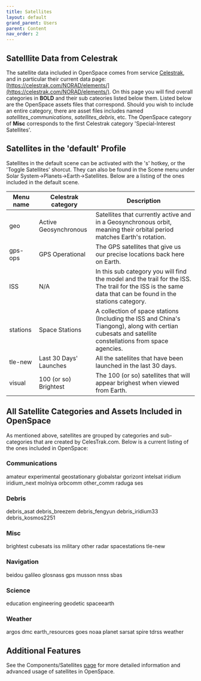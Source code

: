 ```yaml
---
title: Satellites
layout: default
grand_parent: Users
parent: Content
nav_order: 2
---
```



## Satelllite Data from Celestrak
The satellite data included in OpenSpace comes from service [Celestrak](https://celestrak.com/), and in particular their current data page: [https://celestrak.com/NORAD/elements/](https://celestrak.com/NORAD/elements/). On this page you will find overall categories in **BOLD** and their sub cateories listed below them. Listed below are the OpenSpace assets files that correspond. Should you wish to include an entire category, there are asset files includes named *satellites_communications*, *satellites_debris*, etc. The OpenSpace category of **Misc** corresponds to the first Celestrak category 'Special-Interest Satellites'.


## Satellites in the 'default' Profile

Satellites in the default scene can be activated with the 's' hotkey, or the 'Toggle Satellites' shorcut. They can also be found in the Scene menu under Solar System->Planets->Earth->Satellites. Below are a listing of the ones included in the default scene.

| Menu name | Celestrak category | Description |
| --- | ----------- | ------- |
| geo | Active Geosynchronous | Satellites that currently active and in a Geosynchronous orbit, meaning their orbital period matches Earth's rotation. |
| gps-ops | GPS Operational | The GPS satellites that give us our precise locations back here on Earth. |
| ISS | N/A | In this sub category you will find the model and the trail for the ISS. The trail for the ISS is the same data that can be found in the stations category. |
| stations | Space Stations | A collection of space stations (Including the ISS and China's Tiangong), along with certian cubesats and satellite constellations from space agencies. |
| tle-new | Last 30 Days' Launches | All the satellites that have been launched in the last 30 days. |
| visual | 100 (or so) Brightest | The 100 (or so) satellites that will appear brighest when viewed from Earth. |


## All Satellite Categories and Assets Included in OpenSpace
As mentioned above, satellites are grouped by categories and sub-categories that are created by CelesTrak.com. Below is a current listing of the ones included in OpenSpace:
### Communications
amateur
experimental
geostationary
globalstar
gorizont
intelsat
iridium
iridium_next
molniya
orbcomm
other_comm
raduga
ses
### Debris
debris_asat
debris_breezem
debris_fengyun
debris_iridium33
debris_kosmos2251
### Misc
brightest
cubesats
iss
military
other
radar
spacestations
tle-new
### Navigation
beidou
galileo
glosnass
gps
musson
nnss
sbas
### Science
education
engineering
geodetic
spaceearth
### Weather
argos
dmc
earth_resources
goes
noaa
planet
sarsat
spire
tdrss
weather


## Additional Features
See the Components/Satellites [page](/docs/components/satellites) for more detailed information and advanced usage of satellites in OpenSpace.
